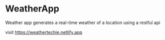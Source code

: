 # WeatherApp

Weather app generates a real-time weather of a location using a restful api

visit https://weathertechie.netlify.app